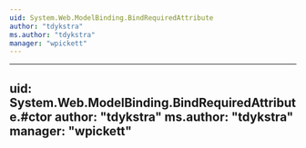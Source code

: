 ```yaml
---
uid: System.Web.ModelBinding.BindRequiredAttribute
author: "tdykstra"
ms.author: "tdykstra"
manager: "wpickett"
---
```


---
uid: System.Web.ModelBinding.BindRequiredAttribute.#ctor
author: "tdykstra"
ms.author: "tdykstra"
manager: "wpickett"
---
